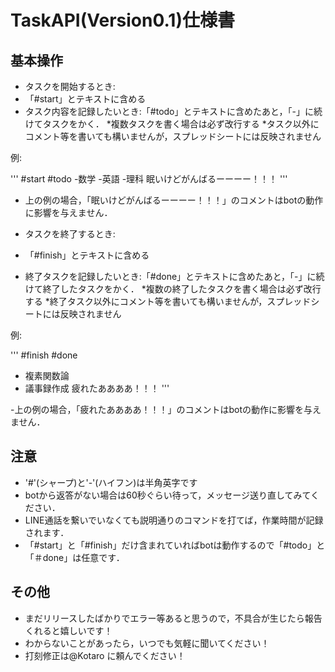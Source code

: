 # TaskAPI(Version0.1)仕様書

## 基本操作
- タスクを開始するとき: 
- 「#start」とテキストに含める
- タスク内容を記録したいとき:「#todo」とテキストに含めたあと，「-」に続けてタスクをかく．
*複数タスクを書く場合は必ず改行する
*タスク以外にコメント等を書いても構いませんが，スプレッドシートには反映されません

例:

'''
#start
#todo
-数学
-英語
-理科
眠いけどがんばるーーーー！！！
'''

- 上の例の場合，「眠いけどがんばるーーーー！！！」のコメントはbotの動作に影響を与えません．

- タスクを終了するとき:
- 「#finish」とテキストに含める
- 終了タスクを記録したいとき:「#done」とテキストに含めたあと，「-」に続けて終了したタスクをかく．
*複数の終了したタスクを書く場合は必ず改行する
*終了タスク以外にコメント等を書いても構いませんが，スプレッドシートには反映されません

例:

'''
#finish
#done
- 複素関数論
- 議事録作成
疲れたああああ！！！
'''

-上の例の場合，「疲れたああああ！！！」のコメントはbotの動作に影響を与えません．


## 注意
- '#'(シャープ)と'-'(ハイフン)は半角英字です
- botから返答がない場合は60秒ぐらい待って，メッセージ送り直してみてください．
- LINE通話を繋いでいなくても説明通りのコマンドを打てば，作業時間が記録されます．
- 「#start」と「#finish」だけ含まれていればbotは動作するので「#todo」と「＃done」は任意です．

## その他
- まだリリースしたばかりでエラー等あると思うので，不具合が生じたら報告くれると嬉しいです！
- わからないことがあったら，いつでも気軽に聞いてください！
- 打刻修正は@Kotaro に頼んでください！
